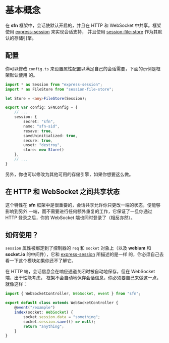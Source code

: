 # 基本概念

在 **sfn** 框架中，会话使默认开启的，并且在 HTTP 和 WebSocket 中共享。框架使用 
[express-session](https://www.npmjs.com/package/express-session) 来实现会话支持，
并且使用 [session-file-store](https://www.npmjs.com/package/session-file-store)
作为其默认的存储引擎。

## 配置

你可以修改 `config.ts` 来设置属性配置以满足自己的会话需要，下面的示例是框架默认使用
的。

```typescript
import * as Session from "express-session";
import * as FileStore from "session-file-store";

let Store = <any>FileStore(Session);

export var config: SFNConfig = {
    // ... 
    session: {
        secret: "sfn",
        name: "sfn-sid",
        resave: true,
        saveUninitialized: true,
        secure: true,
        unset: "destroy",
        store: new Store()
    },
    // ...
}
```

另外，你也可以修改为其他可用的存储引擎，如果你想要这么做。

## 在 HTTP 和 WebSocket 之间共享状态

这个特性在 **sfn** 框架中是很重要的，会话共享允许你只更改一端的状态，便能够影响到另外
一端，而不需要进行任何额外重复的工作，它保证了一旦你通过 HTTP 登录之后，你的 
WebSocket 端也同时登录了（相反亦然）。

## 如何使用？

`session` 属性被绑定到了控制器的 `req` 和 `socket` 对象上（以及 **webium** 和 
**socket.io** 的中间件），它和 
[express-session](https://www.npmjs.com/package/express-session) 所描述的是一样
的，你必须自己去看一下这个模块如果你还不了解它。

在 HTTP 端，会话信息会在响应通道关闭时被自动地保存，但在 WebSocket 端，出于性能考虑，
框架不会自动地保存会话信息，你必须要自己来做这一点，就像这样：

```typescript
import { WebSocketController, WebSocket, event } from "sfn";

export default class extends WebSocketController {
    @event("/example")
    index(socket: WebSocket) {
        socket.session.data = "something";
        socket.session.save(() => null);
        return "anything";
    }
}
```